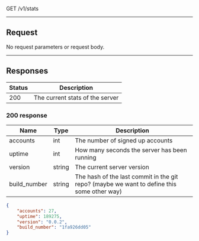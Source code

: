 GET /v1/stats

---

## Request

No request parameters or request body.

---

## Responses

| Status | Description                     |
|--------|---------------------------------|
| 200    | The current stats of the server |

### 200 response

| Name         | Type   | Description                                                                                |
|--------------|--------|--------------------------------------------------------------------------------------------|
| accounts     | int    | The number of signed up accounts                                                           |
| uptime       | int    | How many seconds the server has been running                                               |
| version      | string | The current server version                                                                 |
| build_number | string | The hash of the last commit in the git repo? (maybe we want to define this some other way) |

```json
{
    "accounts": 27,
    "uptime": 189275,
    "version": "0.0.2",
    "build_number": "1fa926dd05"
}
```